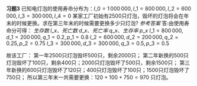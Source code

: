 **习题3**
已知电灯泡的使用寿命分布为：$l\_{0} = 1\,000\,000, l\_{1} = 800\,000, l\_{2} = 600\,000, l\_{3} = 300\,000, l\_{4} = 0$
某家工厂初始有2500只灯泡，毁坏的灯泡将会在年末的时候更换。求在第三年末的时候需要更换多少只灯泡? 
*参考答案* 
答:由使用寿命分可得：
$生存数\;l\_{x}、死亡数\;d\_{x}、死亡率\;q\_{x}、生存率\;p\_{x}$
$l\_{1} = 800\,000, d\_{1}=200\,000, q\_{1} = 0.2, p\_{1} = 0.8$
$l\_{2} = 600\,000, d\_{2}=200\,000, q\_{2} = 0.25, p\_{2} = 0.75$
$l\_{3} = 300\,000, d\_{3}=300\,000, q\_{3} = 0.5, p\_{3} = 0.5$

故该工厂： 
第一年2500只灯泡毁坏500只，剩余2000只； 
第二年新换的500只灯泡毁坏了100只，剩余400只；2000只灯泡毁坏了500只，剩余1500只； 
第三年新换的600只灯泡毁坏了120只；400只灯泡毁坏了100只；1500只灯泡毁坏了750只； 
所以第三年末一共需要更换：$120 + 100 + 750 = 970$ 只灯泡。

